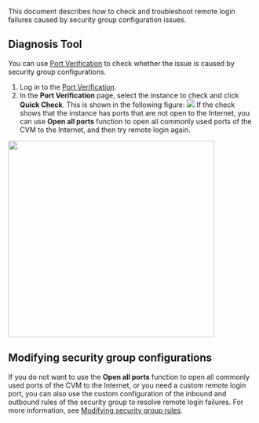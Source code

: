 
This document describes how to check and troubleshoot remote login failures caused by security group configuration issues.

## Diagnosis Tool

You can use [Port Verification](https://console.cloud.tencent.com/vpc/helper) to check whether the issue is caused by security group configurations.
1. Log in to the [Port Verification](https://console.cloud.tencent.com/vpc/helper).
2. In the **Port Verification** page, select the instance to check and click **Quick Check**. This is shown in the following figure:
![](https://main.qcloudimg.com/raw/a792a1692e0a21b3f9dfe111d4b86789.png)
If the check shows that the instance has ports that are not open to the Internet, you can use **Open all ports** function to open all commonly used ports of the CVM to the Internet, and then try remote login again.
<img src="https://main.qcloudimg.com/raw/a743739b5885874c15a6b5c7869f5acd.png" height="400" width="420">


## Modifying security group configurations

If you do not want to use the **Open all ports** function to open all commonly used ports of the CVM to the Internet, or you need a custom remote login port, you can also use the custom configuration of the inbound and outbound rules of the security group to resolve remote login failures. For more information, see [Modifying security group rules](https://intl.cloud.tencent.com/document/product/213/12452#.E4.BF.AE.E6.94.B9.E5.AE.89.E5.85.A8.E7.BB.84.E8.A7.84.E5.88.99).
